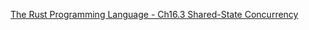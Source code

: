 <!--
 * @Author: shaqsnake
 * @Email: shaqsnake@gmail.com
 * @Date: 2019-09-30 16:36:50
 * @LastEditTime: 2019-10-10 16:04:30
 * @Description: The Rust Programming Language - 16.3 Shared-State Concurrency
 -->
[The Rust Programming Language - Ch16.3 Shared-State Concurrency](https://doc.rust-lang.org/book/ch16-03-shared-state.html)